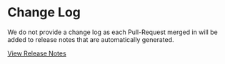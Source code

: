 # Change Log

We do not provide a change log as each Pull-Request merged in will be added to
release notes that are automatically generated.

[View Release Notes](https://github.com/bluenovaio/action-slack/releases)
